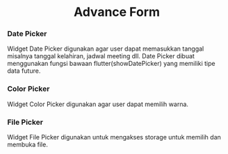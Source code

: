 <h1><center>Advance Form</center></h1>

### Date Picker
<p>Widget Date Picker digunakan agar user dapat memasukkan tanggal misalnya tanggal kelahiran, jadwal meeting dll. Date Picker dibuat menggunakan fungsi bawaan flutter(showDatePicker) yang memiliki tipe data future.</p>

### Color Picker
<p>Widget Color Picker digunakan agar user dapat memilih warna.</p>

### File Picker
<p>Widget File Picker digunakan untuk mengakses storage untuk memilih dan membuka file.</p>